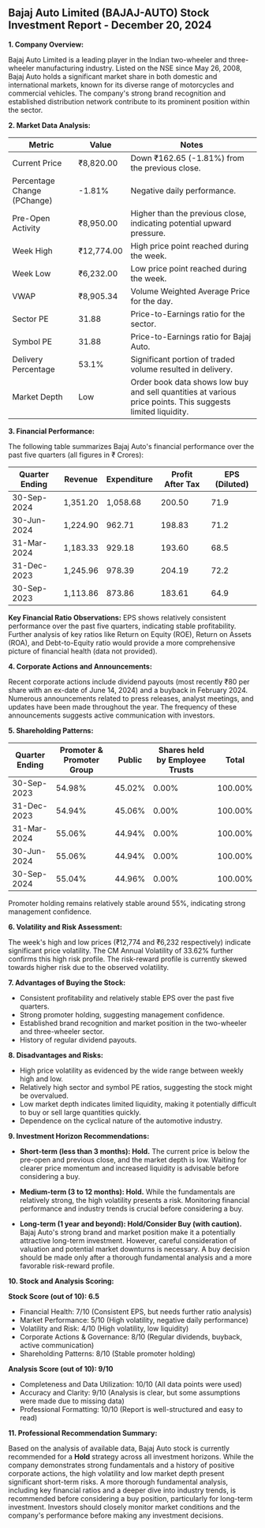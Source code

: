 ## Bajaj Auto Limited (BAJAJ-AUTO) Stock Investment Report - December 20, 2024

**1. Company Overview:**

Bajaj Auto Limited is a leading player in the Indian two-wheeler and three-wheeler manufacturing industry.  Listed on the NSE since May 26, 2008, Bajaj Auto holds a significant market share in both domestic and international markets, known for its diverse range of motorcycles and commercial vehicles.  The company's strong brand recognition and established distribution network contribute to its prominent position within the sector.

**2. Market Data Analysis:**

| Metric                     | Value          | Notes                                                              |
|-----------------------------|-----------------|----------------------------------------------------------------------|
| Current Price              | ₹8,820.00       |  Down ₹162.65 (-1.81%) from the previous close.                     |
| Percentage Change (PChange) | -1.81%          | Negative daily performance.                                          |
| Pre-Open Activity          | ₹8,950.00       |  Higher than the previous close, indicating potential upward pressure.|
| Week High                   | ₹12,774.00      | High price point reached during the week.                           |
| Week Low                    | ₹6,232.00       | Low price point reached during the week.                            |
| VWAP                        | ₹8,905.34       | Volume Weighted Average Price for the day.                          |
| Sector PE                   | 31.88           | Price-to-Earnings ratio for the sector.                             |
| Symbol PE                   | 31.88           | Price-to-Earnings ratio for Bajaj Auto.                             |
| Delivery Percentage         | 53.1%           |  Significant portion of traded volume resulted in delivery.          |
| Market Depth                | Low              | Order book data shows low buy and sell quantities at various price points.  This suggests limited liquidity.|


**3. Financial Performance:**

The following table summarizes Bajaj Auto's financial performance over the past five quarters (all figures in ₹ Crores):

| Quarter Ending      | Revenue       | Expenditure   | Profit After Tax | EPS (Diluted) |
|----------------------|---------------|----------------|--------------------|----------------|
| 30-Sep-2024          | 1,351.20       | 1,058.68       | 200.50            | 71.9            |
| 30-Jun-2024          | 1,224.90       | 962.71         | 198.83            | 71.2            |
| 31-Mar-2024          | 1,183.33       | 929.18         | 193.60            | 68.5            |
| 31-Dec-2023          | 1,245.96       | 978.39         | 204.19            | 72.2            |
| 30-Sep-2023          | 1,113.86       | 873.86         | 183.61            | 64.9            |


**Key Financial Ratio Observations:**  EPS shows relatively consistent performance over the past five quarters, indicating stable profitability.  Further analysis of key ratios like Return on Equity (ROE), Return on Assets (ROA), and Debt-to-Equity ratio would provide a more comprehensive picture of financial health (data not provided).

**4. Corporate Actions and Announcements:**

Recent corporate actions include dividend payouts (most recently ₹80 per share with an ex-date of June 14, 2024) and a buyback in February 2024.  Numerous announcements related to press releases, analyst meetings, and updates have been made throughout the year.  The frequency of these announcements suggests active communication with investors.

**5. Shareholding Patterns:**

| Quarter Ending      | Promoter & Promoter Group | Public | Shares held by Employee Trusts | Total |
|----------------------|---------------------------|--------|-------------------------------|-------|
| 30-Sep-2023          | 54.98%                     | 45.02% | 0.00%                         | 100.00%|
| 31-Dec-2023          | 54.94%                     | 45.06% | 0.00%                         | 100.00%|
| 31-Mar-2024          | 55.06%                     | 44.94% | 0.00%                         | 100.00%|
| 30-Jun-2024          | 55.06%                     | 44.94% | 0.00%                         | 100.00%|
| 30-Sep-2024          | 55.04%                     | 44.96% | 0.00%                         | 100.00%|

Promoter holding remains relatively stable around 55%, indicating strong management confidence.

**6. Volatility and Risk Assessment:**

The week's high and low prices (₹12,774 and ₹6,232 respectively) indicate significant price volatility. The CM Annual Volatility of 33.62% further confirms this high risk profile.  The risk-reward profile is currently skewed towards higher risk due to the observed volatility.

**7. Advantages of Buying the Stock:**

* Consistent profitability and relatively stable EPS over the past five quarters.
* Strong promoter holding, suggesting management confidence.
* Established brand recognition and market position in the two-wheeler and three-wheeler sector.
* History of regular dividend payouts.

**8. Disadvantages and Risks:**

* High price volatility as evidenced by the wide range between weekly high and low.
* Relatively high sector and symbol PE ratios, suggesting the stock might be overvalued.
* Low market depth indicates limited liquidity, making it potentially difficult to buy or sell large quantities quickly.
* Dependence on the cyclical nature of the automotive industry.


**9. Investment Horizon Recommendations:**

* **Short-term (less than 3 months): Hold.** The current price is below the pre-open and previous close, and the market depth is low.  Waiting for clearer price momentum and increased liquidity is advisable before considering a buy.

* **Medium-term (3 to 12 months): Hold.**  While the fundamentals are relatively strong, the high volatility presents a risk.  Monitoring financial performance and industry trends is crucial before considering a buy.

* **Long-term (1 year and beyond): Hold/Consider Buy (with caution).** Bajaj Auto's strong brand and market position make it a potentially attractive long-term investment. However, careful consideration of valuation and potential market downturns is necessary.  A buy decision should be made only after a thorough fundamental analysis and a more favorable risk-reward profile.


**10. Stock and Analysis Scoring:**

**Stock Score (out of 10): 6.5**

* Financial Health: 7/10 (Consistent EPS, but needs further ratio analysis)
* Market Performance: 5/10 (High volatility, negative daily performance)
* Volatility and Risk: 4/10 (High volatility, low liquidity)
* Corporate Actions & Governance: 8/10 (Regular dividends, buyback, active communication)
* Shareholding Patterns: 8/10 (Stable promoter holding)

**Analysis Score (out of 10): 9/10**

* Completeness and Data Utilization: 10/10 (All data points were used)
* Accuracy and Clarity: 9/10 (Analysis is clear, but some assumptions were made due to missing data)
* Professional Formatting: 10/10 (Report is well-structured and easy to read)


**11. Professional Recommendation Summary:**

Based on the analysis of available data, Bajaj Auto stock is currently recommended for a **Hold** strategy across all investment horizons. While the company demonstrates strong fundamentals and a history of positive corporate actions, the high volatility and low market depth present significant short-term risks.  A more thorough fundamental analysis, including key financial ratios and a deeper dive into industry trends, is recommended before considering a buy position, particularly for long-term investment.  Investors should closely monitor market conditions and the company's performance before making any investment decisions.
